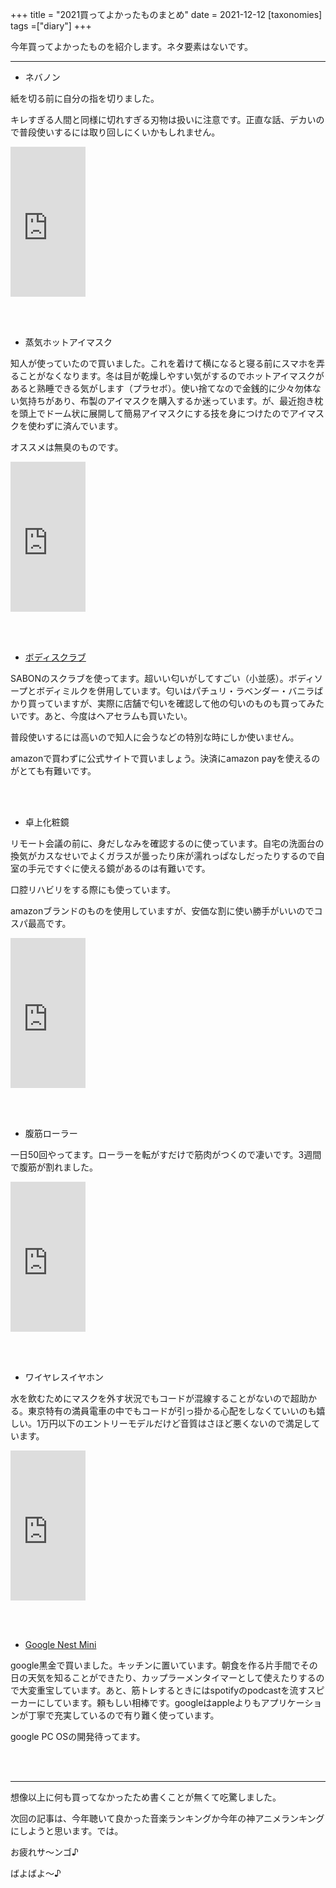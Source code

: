 +++
title = "2021買ってよかったものまとめ"
date = 2021-12-12
[taxonomies]
tags =["diary"]
+++

今年買ってよかったものを紹介します。ネタ要素はないです。

<!-- more -->

---

+ ネバノン

紙を切る前に自分の指を切りました。

キレすぎる人間と同様に切れすぎる刃物は扱いに注意です。正直な話、デカいので普段使いするには取り回しにくいかもしれません。

<iframe style="width:120px;height:240px;" marginwidth="0" marginheight="0" scrolling="no" frameborder="0" src="https://rcm-fe.amazon-adsystem.com/e/cm?ref=tf_til&t=so9to-22&m=amazon&o=9&p=8&l=as1&IS2=1&detail=1&asins=B004JI1AXK&linkId=10617d7b6cfda1a3c3faceab642087fd&bc1=000000&amp;lt1=_blank&fc1=333333&lc1=0066c0&bg1=ffffff&f=ifr">
    </iframe>

<br><br>

+ 蒸気ホットアイマスク

知人が使っていたので買いました。これを着けて横になると寝る前にスマホを弄ることがなくなります。冬は目が乾燥しやすい気がするのでホットアイマスクがあると熟睡できる気がします（プラセボ）。使い捨てなので金銭的に少々勿体ない気持ちがあり、布製のアイマスクを購入するか迷っています。が、最近抱き枕を頭上でドーム状に展開して簡易アイマスクにする技を身につけたのでアイマスクを使わずに済んでいます。

オススメは無臭のものです。

<iframe style="width:120px;height:240px;" marginwidth="0" marginheight="0" scrolling="no" frameborder="0" src="https://rcm-fe.amazon-adsystem.com/e/cm?ref=tf_til&t=so9to-22&m=amazon&o=9&p=8&l=as1&IS2=1&detail=1&asins=B07FY45C46&linkId=a3954906ac6bf0408107d1d48d0f06b8&bc1=000000&amp;lt1=_blank&fc1=333333&lc1=0066c0&bg1=ffffff&f=ifr">
    </iframe>

<br><br>

+ [ボディスクラブ](https://www.sabon.co.jp/products/Bath_Bodycare/Body_Scrub)

SABONのスクラブを使ってます。超いい匂いがしてすごい（小並感）。ボディソープとボディミルクを併用しています。匂いはパチュリ・ラベンダー・バニラばかり買っていますが、実際に店舗で匂いを確認して他の匂いのものも買ってみたいです。あと、今度はヘアセラムも買いたい。

普段使いするには高いので知人に会うなどの特別な時にしか使いません。

amazonで買わずに公式サイトで買いましょう。決済にamazon payを使えるのがとても有難いです。

<br><br>

+ 卓上化粧鏡

リモート会議の前に、身だしなみを確認するのに使っています。自宅の洗面台の換気がカスなせいでよくガラスが曇ったり床が濡れっぱなしだったりするので自室の手元ですぐに使える鏡があるのは有難いです。

口腔リハビリをする際にも使っています。

amazonブランドのものを使用していますが、安価な割に使い勝手がいいのでコスパ最高です。

<iframe style="width:120px;height:240px;" marginwidth="0" marginheight="0" scrolling="no" frameborder="0" src="https://rcm-fe.amazon-adsystem.com/e/cm?ref=tf_til&t=so9to-22&m=amazon&o=9&p=8&l=as1&IS2=1&detail=1&asins=B07JCD25Q2&linkId=784d95b49c080857f469e283fb16bd87&bc1=000000&amp;lt1=_blank&fc1=333333&lc1=0066c0&bg1=ffffff&f=ifr">
    </iframe>

<br><br>

+ 腹筋ローラー

一日50回やってます。ローラーを転がすだけで筋肉がつくので凄いです。3週間で腹筋が割れました。

<iframe style="width:120px;height:240px;" marginwidth="0" marginheight="0" scrolling="no" frameborder="0" src="https://rcm-fe.amazon-adsystem.com/e/cm?ref=tf_til&t=so9to-22&m=amazon&o=9&p=8&l=as1&IS2=1&detail=1&asins=B07SNP54DB&linkId=f2fd2b0bbcd8eb4ce655202e27e42d80&bc1=000000&amp;lt1=_blank&fc1=333333&lc1=0066c0&bg1=ffffff&f=ifr">
    </iframe>

<br><br>

+ ワイヤレスイヤホン

水を飲むためにマスクを外す状況でもコードが混線することがないので超助かる。東京特有の満員電車の中でもコードが引っ掛かる心配をしなくていいのも嬉しい。1万円以下のエントリーモデルだけど音質はさほど悪くないので満足しています。

<iframe style="width:120px;height:240px;" marginwidth="0" marginheight="0" scrolling="no" frameborder="0" src="https://rcm-fe.amazon-adsystem.com/e/cm?ref=tf_til&t=so9to-22&m=amazon&o=9&p=8&l=as1&IS2=1&detail=1&asins=B08HY3SWRX&linkId=3f2174d028e7c945ecf4a9a47dfcf3c2&bc1=000000&amp;lt1=_blank&fc1=333333&lc1=0066c0&bg1=ffffff&f=ifr">
    </iframe>

<br><br>

+ [Google Nest Mini](https://store.google.com/jp/product/google_nest_mini?hl=ja)

google黒金で買いました。キッチンに置いています。朝食を作る片手間でその日の天気を知ることができたり、カップラーメンタイマーとして使えたりするので大変重宝しています。あと、筋トレするときにはspotifyのpodcastを流すスピーカーにしています。頼もしい相棒です。googleはappleよりもアプリケーションが丁寧で充実しているので有り難く使っています。

google PC OSの開発待ってます。

<br><br>

---

想像以上に何も買ってなかったため書くことが無くて吃驚しました。

次回の記事は、今年聴いて良かった音楽ランキングか今年の神アニメランキングにしようと思います。では。

お疲れサ〜ンゴ♪

ばよばよ〜♪